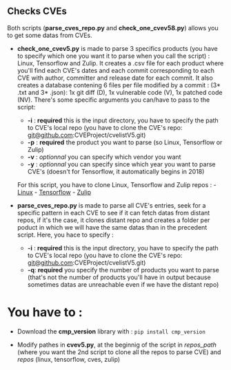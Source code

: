 ## Checks CVEs 

Both scripts (**parse_cves_repo.py** and **check_one_cvev58.py**) allows you to get some datas from CVEs.

- **check_one_cvev5.py** is made to parse 3 specifics products (you have to specify which one you want it to parse when you call the script) : Linux, Tensorflow and Zulip.
It creates a .csv file for each product where you'll find each CVE's dates and each commit corresponding to each CVE with author, committer and release date for each commit. It also creates a database contening 6 files per file modified by a commit : (3* .txt and 3* .json): 1x git diff (D), 1x vulnerable code (V), 1x patched code (NV). 
There's some specific arguments you can/have to pass to the script:
    - **-i** : **required** this is the input directory, you have to specify the path to CVE's local repo (you have to clone the CVE's repo: git@github.com:CVEProject/cvelistV5.git)
    - **-p** : **required** the product you want to parse (so Linux, Tensorflow or Zulip)
    - **-v** : *optionnal* you can specify which vendor you want
    - **-y** : *optionnal* you can specify since which year you want to parse CVE's (doesn't for Tensorflow, it automatically begins in 2018)

    For this script, you have to clone Linux, Tensorflow and Zulip repos :
        - [Linux](https://git.kernel.org/pub/scm/linux/kernel/git/stable/linux.git)
        - [Tensorflow](https://github.com/tensorflow/tensorflow.git)
        - [Zulip](https://github.com/zulip/zulip.git)

- **parse_cves_repo.py** is made to parse all CVE's entries, seek for a specific pattern in each CVE to see if it can fetch datas from distant repos, if it's the case, it clones distant repo and creates a folder per poduct in which we will have the same datas than in the precedent script. 
Here, you hace to specify :
    - **-i** : **required** this is the input directory, you have to specify the path to CVE's local repo (you have to clone the CVE's repo: git@github.com:CVEProject/cvelistV5.git)
    - **-q**: **required** you specify the number of products you want to parse (that's not the number of products you'll have in output because sometimes datas are unreachable even if we have the distant repo)

# You have to :

- Download the **cmp_version** library with :
    ```pip install cmp_version```
    
- Modify pathes in **cvev5.py**, at the beginnig of the script in *repos_path* (where you want the 2nd script to clone all the repos to parse CVE) and *repos* (linux, tensorflow, cves, zulip) 
